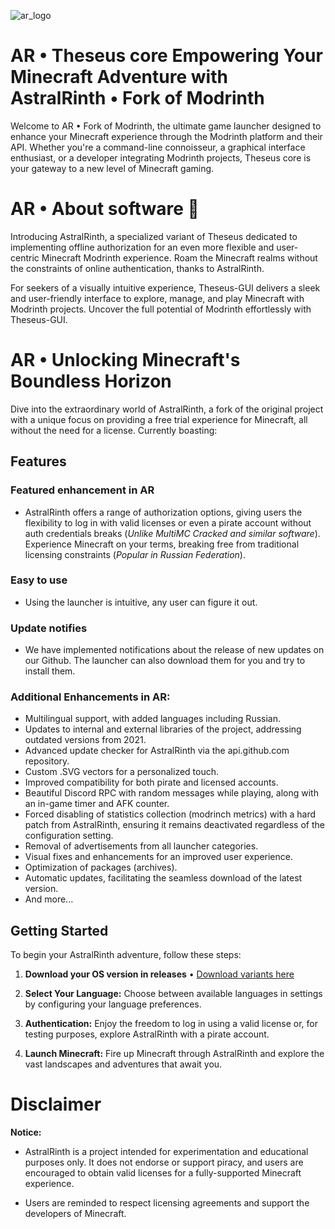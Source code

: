 ![ar_logo](https://github.com/DIDIRUS4/AstralRinth/assets/77334306/43d4acb0-546c-4dff-834d-83fb2ba6ad6f)
# AR • Theseus core Empowering Your Minecraft Adventure with AstralRinth • Fork of Modrinth
Welcome to AR • Fork of Modrinth, the ultimate game launcher designed to enhance your Minecraft experience through the Modrinth platform and their API. Whether you're a command-line connoisseur, a graphical interface enthusiast, or a developer integrating Modrinth projects, Theseus core is your gateway to a new level of Minecraft gaming.

# AR • About software 🌌
Introducing AstralRinth, a specialized variant of Theseus dedicated to implementing offline authorization for an even more flexible and user-centric Minecraft Modrinth experience. Roam the Minecraft realms without the constraints of online authentication, thanks to AstralRinth.

For seekers of a visually intuitive experience, Theseus-GUI delivers a sleek and user-friendly interface to explore, manage, and play Minecraft with Modrinth projects. Uncover the full potential of Modrinth effortlessly with Theseus-GUI.

# AR • Unlocking Minecraft's Boundless Horizon

Dive into the extraordinary world of AstralRinth, a fork of the original project with a unique focus on providing a free trial experience for Minecraft, all without the need for a license. Currently boasting:

## Features
### Featured enhancement in AR
- AstralRinth offers a range of authorization options, giving users the flexibility to log in with valid licenses or even a pirate account without auth credentials breaks (_Unlike MultiMC Cracked and similar software_). Experience Minecraft on your terms, breaking free from traditional licensing constraints (_Popular in Russian Federation_).
### Easy to use
- Using the launcher is intuitive, any user can figure it out.
### Update notifies
- We have implemented notifications about the release of new updates on our Github. The launcher can also download them for you and try to install them.
### Additional Enhancements in AR:
- Multilingual support, with added languages including Russian.
- Updates to internal and external libraries of the project, addressing outdated versions from 2021.
- Advanced update checker for AstralRinth via the api.github.com repository.
- Custom .SVG vectors for a personalized touch.
- Improved compatibility for both pirate and licensed accounts.
- Beautiful Discord RPC with random messages while playing, along with an in-game timer and AFK counter.
- Forced disabling of statistics collection (modrinch metrics) with a hard patch from AstralRinth, ensuring it remains deactivated regardless of the configuration setting.
- Removal of advertisements from all launcher categories.
- Visual fixes and enhancements for an improved user experience.
- Optimization of packages (archives).
- Automatic updates, facilitating the seamless download of the latest version.
- And more...
## Getting Started
To begin your AstralRinth adventure, follow these steps:
1. **Download your OS version in releases** • [Download variants here](https://github.com/DIDIRUS4/AstralRinth/releases)

2. **Select Your Language:** Choose between available languages in settings by configuring your language preferences.

3. **Authentication:** Enjoy the freedom to log in using a valid license or, for testing purposes, explore AstralRinth with a pirate account.

4. **Launch Minecraft:** Fire up Minecraft through AstralRinth and explore the vast landscapes and adventures that await you.
# Disclaimer
**Notice:** 
- AstralRinth is a project intended for experimentation and educational purposes only. It does not endorse or support piracy, and users are encouraged to obtain valid licenses for a fully-supported Minecraft experience.

- Users are reminded to respect licensing agreements and support the developers of Minecraft.
